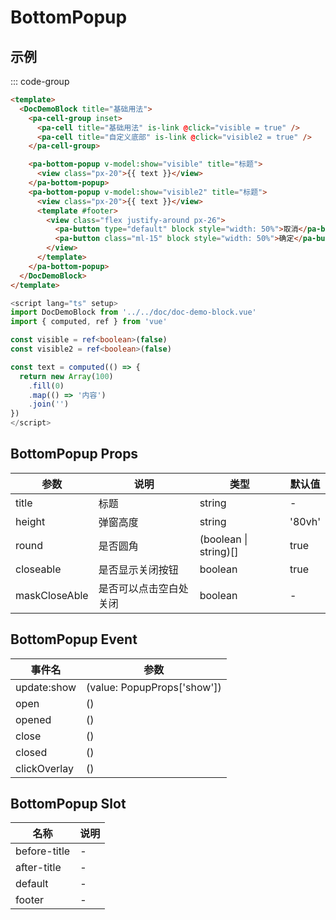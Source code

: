 # BottomPopup

## 示例

<!--codes start-->

::: code-group

```html [template]
<template>
  <DocDemoBlock title="基础用法">
    <pa-cell-group inset>
      <pa-cell title="基础用法" is-link @click="visible = true" />
      <pa-cell title="自定义底部" is-link @click="visible2 = true" />
    </pa-cell-group>

    <pa-bottom-popup v-model:show="visible" title="标题">
      <view class="px-20">{{ text }}</view>
    </pa-bottom-popup>
    <pa-bottom-popup v-model:show="visible2" title="标题">
      <view class="px-20">{{ text }}</view>
      <template #footer>
        <view class="flex justify-around px-26">
          <pa-button type="default" block style="width: 50%">取消</pa-button>
          <pa-button class="ml-15" block style="width: 50%">确定</pa-button>
        </view>
      </template>
    </pa-bottom-popup>
  </DocDemoBlock>
</template>
```
```ts [script]
<script lang="ts" setup>
import DocDemoBlock from '../../doc/doc-demo-block.vue'
import { computed, ref } from 'vue'

const visible = ref<boolean>(false)
const visible2 = ref<boolean>(false)

const text = computed(() => {
  return new Array(100)
    .fill(0)
    .map(() => '内容')
    .join('')
})
</script>
```

<!--codes end-->

## BottomPopup Props

<!--props start-->

| 参数 | 说明 | 类型 | 默认值 |
| --- | ----- | --- | --- |
| title | 标题 | string | - |
| height | 弹窗高度 | string |  '80vh' |
| round | 是否圆角 | (boolean \| string)[] |  true |
| closeable | 是否显示关闭按钮 | boolean |  true |
| maskCloseAble | 是否可以点击空白处关闭 | boolean | - |

<!--props end-->

## BottomPopup Event

<!--event start-->

| 事件名 | 参数 |
| --- | --- |
| update:show | (value: PopupProps['show'])  |
| open | ()  |
| opened | ()  |
| close | ()  |
| closed | ()  |
| clickOverlay | ()  |

<!--event end-->

## BottomPopup Slot

<!--slot start-->

| 名称 | 说明 |
| --- | --- |
| before-title | - |
| after-title | - |
| default | - |
| footer | - |

<!--slot end-->

